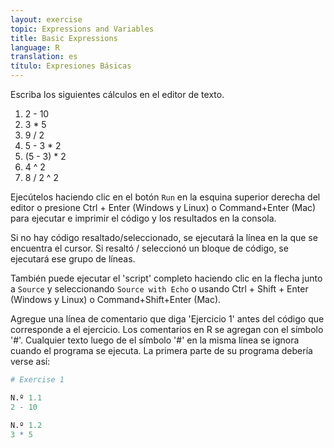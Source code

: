 ```yaml
---
layout: exercise
topic: Expressions and Variables
title: Basic Expressions
language: R
translation: es
título: Expresiones Básicas
---
```

Escriba los siguientes cálculos en el editor de texto.

1. 2 - 10
2. 3 \* 5
3. 9 / 2
4. 5 - 3 \* 2
5. (5 - 3) \* 2
6. 4 ^ 2
7. 8 / 2 ^ 2

Ejecútelos haciendo clic en el botón `Run` en la esquina superior derecha del editor o presione Ctrl + Enter
(Windows y Linux) o Command+Enter (Mac) para ejecutar e imprimir el código y los resultados en la consola.

Si no hay código resaltado/seleccionado, se ejecutará la línea en la que se encuentra el cursor.
Si resaltó / seleccionó un bloque de código, se ejecutará ese grupo de líneas.

También puede ejecutar el 'script' completo haciendo clic en la flecha junto a `Source` y seleccionando `Source with Echo` o usando Ctrl + Shift + Enter
(Windows y Linux) o Command+Shift+Enter (Mac).

Agregue una línea de comentario que diga 'Ejercicio 1' antes del código que corresponde a el ejercicio. Los comentarios en R se agregan con el símbolo '#'.
Cualquier texto luego de el símbolo '#' en la misma línea se ignora cuando el programa se
ejecuta. La primera parte de su programa debería verse así:

``` r
# Exercise 1

N.º 1.1
2 - 10

N.º 1.2
3 * 5
```